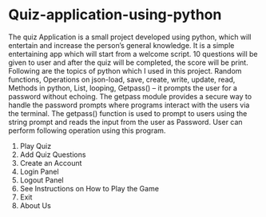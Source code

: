 # Quiz-application-using-python

The quiz Application is a small project developed using python, which will entertain and increase the person’s general knowledge. It is a simple entertaining app which will start from a welcome script. 10 questions will be given to user and after the quiz will be completed, the score will be print.
Following are the topics of python which I used in this project.
Random functions, Operations on json-load, save, create, write, update, read, Methods in python, List, looping,
Getpass() – it prompts the user for a password without echoing. The getpass module provides a secure way to handle the password prompts where programs interact with the users via the terminal. The getpass() function is used to prompt to users using the string prompt and reads the input from the user as Password.
User can perform following operation using this program.
1.	Play Quiz
2.	Add Quiz Questions
3.	Create an Account
4.	Login Panel
5.	Logout Panel
6.	See Instructions on How to Play the Game
7.	Exit
8.	About Us
